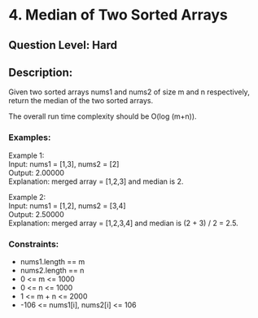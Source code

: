 # 4. Median of Two Sorted Arrays
## Question Level: Hard
## Description: 
Given two sorted arrays nums1 and nums2 of size m and n respectively, return the median of the two sorted arrays.

The overall run time complexity should be O(log (m+n)).

### Examples:
Example 1:<br>
Input: nums1 = [1,3], nums2 = [2]<br>
Output: 2.00000<br>
Explanation: merged array = [1,2,3] and median is 2.<br>

Example 2:<br>
Input: nums1 = [1,2], nums2 = [3,4]<br>
Output: 2.50000<br>
Explanation: merged array = [1,2,3,4] and median is (2 + 3) / 2 = 2.5.<br>

### Constraints: 
- nums1.length == m
- nums2.length == n
- 0 <= m <= 1000
- 0 <= n <= 1000
- 1 <= m + n <= 2000
- -106 <= nums1[i], nums2[i] <= 106
